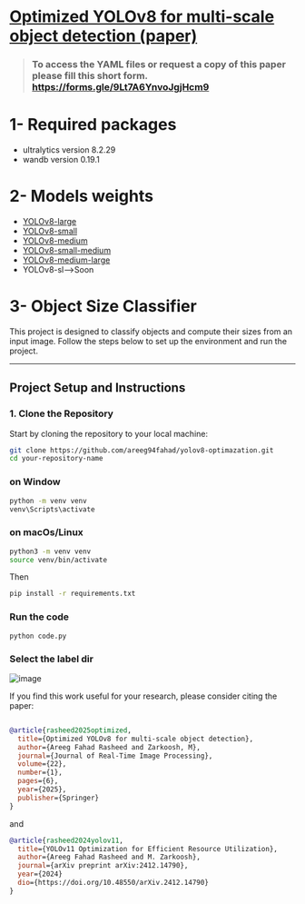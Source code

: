 # [Optimized YOLOv8 for multi-scale object detection (paper)](https://link.springer.com/article/10.1007/s11554-024-01582-x)

> ### To access the YAML files or request a copy of this paper please fill this short form. https://forms.gle/9Lt7A6YnvoJgjHcm9

# 1- Required packages
- ultralytics version 8.2.29
- wandb version 0.19.1

  
# 2- Models weights
- [YOLOv8-large](https://github.com/AREEG94FAHAD/yolov8-optimazation/tree/main/model-weights)
- [YOLOv8-small](https://github.com/AREEG94FAHAD/yolov8-optimazation/tree/main/model-weights)
- [YOLOv8-medium](https://github.com/AREEG94FAHAD/yolov8-optimazation/tree/main/model-weights)
- [YOLOv8-small-medium](https://github.com/AREEG94FAHAD/yolov8-optimazation/tree/main/model-weights)
- [YOLOv8-medium-large](https://github.com/AREEG94FAHAD/yolov8-optimazation/tree/main/model-weights)
- YOLOv8-sl-->Soon

# 3- Object Size Classifier

This project is designed to classify objects and compute their sizes from an input image. Follow the steps below to set up the environment and run the project.

---

## **Project Setup and Instructions**

### **1. Clone the Repository**
Start by cloning the repository to your local machine:
```bash
git clone https://github.com/areeg94fahad/yolov8-optimazation.git
cd your-repository-name
```
### on Window
```bash
python -m venv venv
venv\Scripts\activate
```


### on macOs/Linux
```bash
python3 -m venv venv
source venv/bin/activate
```

Then 
```bash
pip install -r requirements.txt
```

### Run the code
```
python code.py
```

### Select the label dir 
![image](https://github.com/user-attachments/assets/486054e1-724c-429a-be31-cf50876d7d52)

If you find this work useful for your research, please consider citing the paper:


```bibtex

@article{rasheed2025optimized,
  title={Optimized YOLOv8 for multi-scale object detection},
  author={Areeg Fahad Rasheed and Zarkoosh, M},
  journal={Journal of Real-Time Image Processing},
  volume={22},
  number={1},
  pages={6},
  year={2025},
  publisher={Springer}
}
```
and 
```bibtex
@article{rasheed2024yolov11,
  title={YOLOv11 Optimization for Efficient Resource Utilization},
  author={Areeg Fahad Rasheed and M. Zarkoosh},
  journal={arXiv preprint arXiv:2412.14790},
  year={2024}
  dio={https://doi.org/10.48550/arXiv.2412.14790}
}
```



